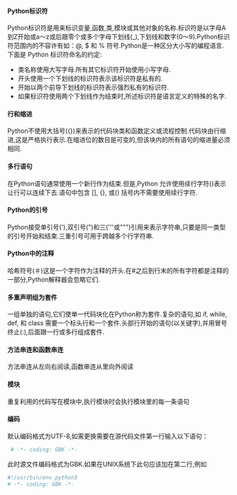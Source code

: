 #### Python标识符
Python标识符是用来标识变量,函数,类,模块或其他对象的名称.标识符是以字母A到Z开始或a〜z或后跟零个或多个字母下划线(_),下划线和数字(0〜9).Python标识符范围内的不容许有如：@, $ 和 % 符号.Python是一种区分大小写的编程语言.
下面是 Python 标识符命名的约定:
- 类名称使用大写字母.所有其它标识符开始使用小写字母.
- 开头使用一个下划线的标识符表示该标识符是私有的.
- 开始以两个前导下划线的标识符表示强烈私有的标识符.
- 如果标识符使用两个下划线作为结束时,所述标识符是语言定义的特殊的名字.

#### 行和缩进
Python不使用大括号({})来表示的代码块类和函数定义或流程控制.代码块由行缩进,这是严格执行表示.在缩进位的数目是可变的,但该块内的所有语句的缩进量必须相同.

#### 多行语句
在Python语句通常使用一个新行作为结束.但是,Python 允许使用续行字符(\)表示让行可以连续下去.语句中包含 [], {}, 或() 括号内不需要使用续行字符.

#### Python的引号
Python接受单引号('),双引号(")和三('''或""")引用来表示字符串,只要是同一类型的引号开始和结束.三重引号可用于跨越多个行字符串.

#### Python中的注释
哈希符号(＃)这是一个字符作为注释的开头.在#之后到行末的所有字符都是注释的一部分,Python解释器会忽略它们.

#### 多重声明组为套件
一组单独的语句,它们使单一代码块化在Python称为套件.复杂的语句,如 if, while, def, 和 class 需要一个标头行和一个套件.头部行开始的语句(以关键字),并用冒号终止(:),后面跟一行或多行组成套件.

#### 方法串连和函数串连
方法串连从左向右阅读,函数串连从里向外阅读

#### 模块
重复利用的代码写在模块中,执行模块时会执行模块里的每一条语句

#### 编码
默认编码格式为UTF-8,如需更换需要在源代码文件第一行输入以下语句：
```python
 # -*- coding: GBK -*-
```
此时源文件编码格式为GBK.如果在UNIX系统下此句应该加在第二行,例如
```python
#!/usr/bin/env python3
# -*- coding: GBK -*-
```
